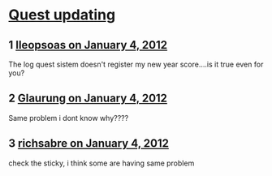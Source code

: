 # [Quest updating](https://community.fantasyflightgames.com/topic/58418-quest-updating/)

## 1 [Ileopsoas on January 4, 2012](https://community.fantasyflightgames.com/topic/58418-quest-updating/?do=findComment&comment=574580)

The log quest sistem doesn't register my new year score....is it true even for you?

## 2 [Glaurung on January 4, 2012](https://community.fantasyflightgames.com/topic/58418-quest-updating/?do=findComment&comment=574639)

Same problem i dont know why????

## 3 [richsabre on January 4, 2012](https://community.fantasyflightgames.com/topic/58418-quest-updating/?do=findComment&comment=574649)

check the sticky, i think some are having same problem

